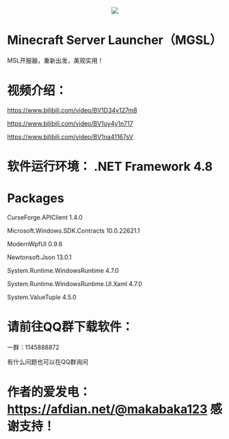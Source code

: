 <div align=center>
<img src="https://s1.328888.xyz/2022/08/22/bhbDU.png">
</div>

# Minecraft Server Launcher（MGSL）

MSL开服器，重新出发，美观实用！

# 视频介绍：
https://www.bilibili.com/video/BV1D34y127m8

https://www.bilibili.com/video/BV1uy4y1n717

https://www.bilibili.com/video/BV1na41167sV

# 软件运行环境： .NET Framework 4.8

# Packages
CurseForge.APIClient 1.4.0

Microsoft.Windows.SDK.Contracts 10.0.22621.1

ModernWpfUI 0.9.6

Newtonsoft.Json 13.0.1

System.Runtime.WindowsRuntime 4.7.0

System.Runtime.WindowsRuntime.UI.Xaml 4.7.0

System.ValueTuple 4.5.0

# 请前往QQ群下载软件：

一群：1145888872

有什么问题也可以在QQ群询问

# 作者的爱发电：https://afdian.net/@makabaka123 感谢支持！
